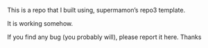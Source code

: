This is a repo that I built using, supermamon’s repo3 template.

It is working somehow.

If you find any bug (you probably will), please report it here. Thanks